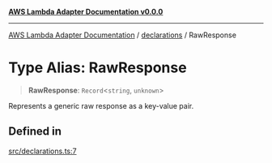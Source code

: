 [**AWS Lambda Adapter Documentation v0.0.0**](../../README.md)

***

[AWS Lambda Adapter Documentation](../../modules.md) / [declarations](../README.md) / RawResponse

# Type Alias: RawResponse

> **RawResponse**: `Record`\<`string`, `unknown`\>

Represents a generic raw response as a key-value pair.

## Defined in

[src/declarations.ts:7](https://github.com/stonemjs/aws-lambda-adapter/blob/f00bc5adf35a7d817c9d8d34c42561c4c82e758d/src/declarations.ts#L7)
